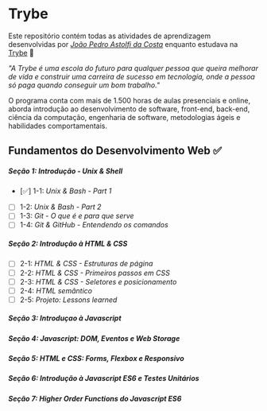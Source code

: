 # Trybe

Este repositório contém todas as atividades de aprendizagem desenvolvidas por _[João Pedro Astolfi da Costa]( www.linkedin.com/in/jpastolfi)_ enquanto estudava na [Trybe](https://www.betrybe.com/) :rocket:

_"A Trybe é uma escola do futuro para qualquer pessoa que queira melhorar de vida e construir uma carreira de sucesso em tecnologia, onde a pessoa só paga quando conseguir um bom trabalho."_

O programa conta com mais de 1.500 horas de aulas presenciais e online, aborda introdução ao desenvolvimento de software, front-end, back-end, ciência da computação, engenharia de software, metodologias ágeis e habilidades comportamentais.

## Fundamentos do Desenvolvimento Web :white_check_mark:

##### Seção 1: Introdução - Unix & Shell

- [:white_check_mark:] 1-1: _Unix & Bash - Part 1_
- [ ] 1-2: _Unix & Bash - Part 2_
- [ ] 1-3: _Git - O que é e para que serve_
- [ ] 1-4: _Git & GitHub - Entendendo os comandos_

##### Seção 2: Introdução à HTML & CSS

- [ ] 2-1: _HTML & CSS - Estruturas de página_
- [ ] 2-2: _HTML & CSS - Primeiros passos em CSS_
- [ ] 2-3: _HTML & CSS - Seletores e posicionamento_
- [ ] 2-4: _HTML semântico_
- [ ] 2-5: _Projeto: Lessons learned_

##### Seção 3: Introduçao à Javascript

##### Seção 4: Javascript: DOM, Eventos e Web Storage

##### Seção 5: HTML e CSS: Forms, Flexbox e Responsivo

##### Seção 6: Introdução à Javascript ES6 e Testes Unitários

##### Seção 7: Higher Order Functions do Javascript ES6
